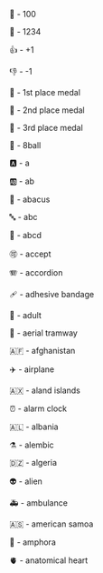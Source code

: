:100: - 100


:1234: - 1234

:+1: - +1

:-1: - -1

:1st_place_medal: - 1st place medal

:2nd_place_medal: - 2nd place medal

:3rd_place_medal: - 3rd place medal

:8ball: - 8ball

:a: - a

:ab: - ab

:abacus: - abacus

:abc: - abc

:abcd: - abcd

:accept: - accept

:accordion: - accordion

:adhesive_bandage: - adhesive bandage

:adult: - adult

:aerial_tramway: - aerial tramway

:afghanistan: - afghanistan

:airplane: - airplane

:aland_islands: - aland islands

:alarm_clock: - alarm clock

:albania: - albania

:alembic: - alembic

:algeria: - algeria

:alien: - alien

:ambulance: - ambulance

:american_samoa: - american samoa

:amphora: - amphora

:anatomical_heart: - anatomical heart